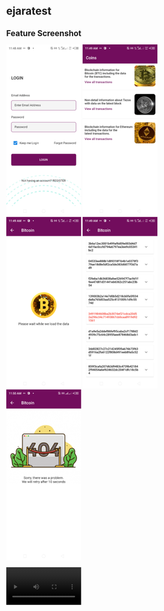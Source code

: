 # ejaratest

## Feature Screenshot

<p float="left">
  <img src="media/flutter_01.png" width="200" />
  <img src="media/flutter_02.png" width="200" />
  <img src="media/flutter_03.png" width="200" />
  <img src="media/flutter_04.png" width="200" />
  <img src="media/flutter_05.png" width="200" />
</p>

<video src='' width=200/>

## Flutter init
This project is a starting point for a Flutter application.

A few resources to get you started if this is your first Flutter project:

- [Lab: Write your first Flutter app](https://flutter.dev/docs/get-started/codelab)
- [Cookbook: Useful Flutter samples](https://flutter.dev/docs/cookbook)

For help getting started with Flutter, view our
[online documentation](https://flutter.dev/docs), which offers tutorials,
samples, guidance on mobile development, and a full API reference.
